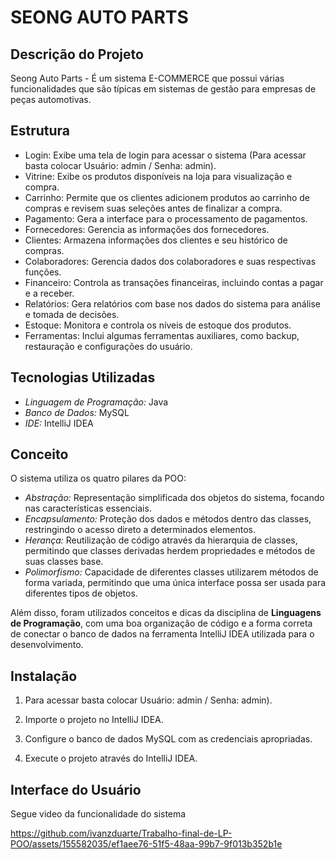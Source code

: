 # SEONG AUTO PARTS
## Descrição do Projeto

Seong Auto Parts - É um sistema E-COMMERCE que possui várias funcionalidades que são típicas em sistemas de gestão para empresas de peças automotivas.

## Estrutura
- Login: Exibe uma tela de login para acessar o sistema (Para acessar basta colocar Usuário: admin / Senha: admin).
- Vitrine: Exibe os produtos disponíveis na loja para visualização e compra.
- Carrinho: Permite que os clientes adicionem produtos ao carrinho de compras e revisem suas seleções antes de finalizar a compra.
- Pagamento: Gera a interface para o processamento de pagamentos.
- Fornecedores: Gerencia as informações dos fornecedores.
- Clientes: Armazena informações dos clientes e seu histórico de compras.
- Colaboradores: Gerencia dados dos colaboradores e suas respectivas funções.
- Financeiro: Controla as transações financeiras, incluindo contas a pagar e a receber.
- Relatórios: Gera relatórios com base nos dados do sistema para análise e tomada de decisões.
- Estoque: Monitora e controla os níveis de estoque dos produtos.
- Ferramentas: Inclui algumas ferramentas auxiliares, como backup, restauração e configurações do usuário.

## Tecnologias Utilizadas

- *Linguagem de Programação:* Java
- *Banco de Dados:* MySQL
- *IDE:* IntelliJ IDEA

## Conceito

O sistema utiliza os quatro pilares da POO:

- *Abstração:* Representação simplificada dos objetos do sistema, focando nas características essenciais.
- *Encapsulamento:* Proteção dos dados e métodos dentro das classes, restringindo o acesso direto a determinados elementos.
- *Herança:* Reutilização de código através da hierarquia de classes, permitindo que classes derivadas herdem propriedades e métodos de suas classes base.
- *Polimorfismo:* Capacidade de diferentes classes utilizarem métodos de forma variada, permitindo que uma única interface possa ser usada para diferentes tipos de objetos.

Além disso, foram utilizados conceitos e dicas da disciplina de **Linguagens de Programação**, com uma boa organização de código e a forma correta de conectar o banco de dados na ferramenta IntelliJ IDEA utilizada para o desenvolvimento.

## Instalação

1. Para acessar basta colocar Usuário: admin / Senha: admin).
   
2. Importe o projeto no IntelliJ IDEA.

3. Configure o banco de dados MySQL com as credenciais apropriadas.

4. Execute o projeto através do IntelliJ IDEA.


## Interface do Usuário
Segue video da funcionalidade do sistema

https://github.com/ivanzduarte/Trabalho-final-de-LP-POO/assets/155582035/ef1aee76-51f5-48aa-99b7-9f013b352b1e
